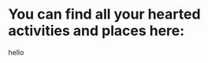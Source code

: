 # You can find all your hearted activities and places here: 


<html>
<head></head>
<body>
<div id='heart' class='button'></div>




<p>hello<p>
</body>
</html>
